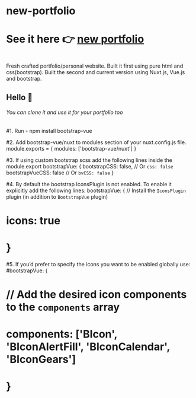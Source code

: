 # new-portfolio
<h1>See it here 👉 <a href="https://samkihika.site">new portfolio</a></h1><br>
Fresh crafted portfolio/personal website.
Built it first using pure html and css(bootstrap).
Built the second and current version using Nuxt.js, Vue.js and bootstrap.
<h2>Hello 👋</h2>
<h6>You can clone it and use it for your portfolio too</h6>


#1. Run - npm install bootstrap-vue

#2. Add bootstrap-vue/nuxt to modules section of your nuxt.config.js file.
module.exports = {
  modules: ['bootstrap-vue/nuxt']
}

#3. If using custom bootstrap scss add the following lines inside the module.export
bootstrapVue: {
    bootstrapCSS: false, // Or `css: false`
    bootstrapVueCSS: false // Or `bvCSS: false`
  }

#4. By default the bootstrap IconsPlugin is not enabled. To enable it explicitly add the following lines:
bootstrapVue: {
    // Install the `IconsPlugin` plugin (in addition to `BootstrapVue` plugin)
#    icons: true
#  }

#5. If you’d prefer to specify the icons you want to  be enabled globally use:
#bootstrapVue: {
 #   // Add the desired icon components to the `components` array
  #  components: ['BIcon', 'BIconAlertFill', 'BIconCalendar', 'BIconGears']
 # }

